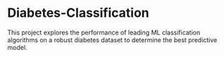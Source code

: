 # Diabetes-Classification
This project explores the performance of leading ML classification algorithms on a robust diabetes dataset to determine the best predictive model.
